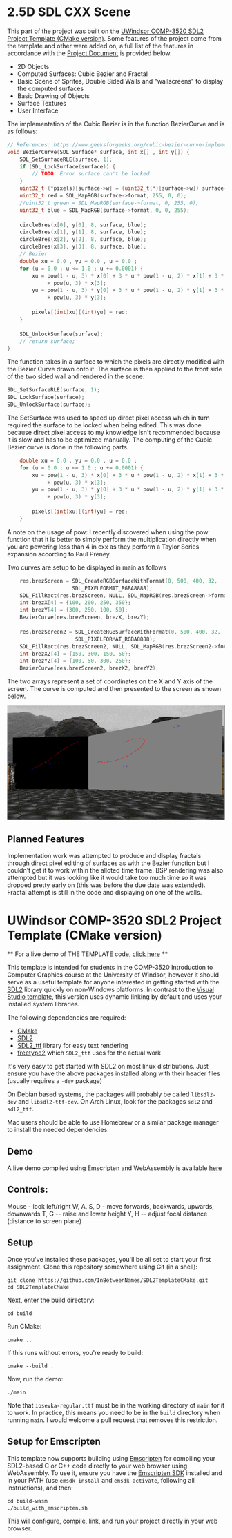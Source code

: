 2.5D SDL CXX Scene
===
This part of the project was built on the [UWindsor COMP-3520 SDL2 Project Template (CMake version)](https://github.com/InBetweenNames/SDL2TemplateCMake). Some features of the project come from the template and other were added on, a full list of the features in accordance with the [Project Document]() is provided below.
- 2D Objects
- Computed Surfaces: Cubic Bezier and Fractal
- Basic Scene of Sprites, Double Sided Walls and "wallscreens" to display the computed surfaces
- Basic Drawing of Objects 
- Surface Textures
- User Interface

The implementation of the Cubic Bezier is in the function BezierCurve and is as follows:
```cpp
// References: https://www.geeksforgeeks.org/cubic-bezier-curve-implementation-in-c/
void BezierCurve(SDL_Surface* surface, int x[] , int y[]) {
    SDL_SetSurfaceRLE(surface, 1);
    if (SDL_LockSurface(surface)) {
        // TODO: Error surface can't be locked
    }
    uint32_t (*pixels)[surface->w] = (uint32_t(*)[surface->w]) surface->pixels;
    uint32_t red = SDL_MapRGB(surface->format, 255, 0, 0);
    //uint32_t green = SDL_MapRGB(surface->format, 0, 255, 0);
    uint32_t blue = SDL_MapRGB(surface->format, 0, 0, 255);

    circleBres(x[0], y[0], 8, surface, blue);
    circleBres(x[1], y[1], 8, surface, blue);
    circleBres(x[2], y[2], 8, surface, blue);
    circleBres(x[3], y[3], 8, surface, blue);
    // Bezier
    double xu = 0.0 , yu = 0.0 , u = 0.0 ;
    for (u = 0.0 ; u <= 1.0 ; u += 0.0001) {
        xu = pow(1 - u, 3) * x[0] + 3 * u * pow(1 - u, 2) * x[1] + 3 * pow(u, 2) * (1 - u) * x[2]
             + pow(u, 3) * x[3];
        yu = pow(1 - u, 3) * y[0] + 3 * u * pow(1 - u, 2) * y[1] + 3 * pow(u, 2) * (1 - u) * y[2]
             + pow(u, 3) * y[3];

        pixels[(int)xu][(int)yu] = red;
    }

    SDL_UnlockSurface(surface);
    // return surface;
}
```
The function takes in a surface to which the pixels are directly modified with the Bezier Curve drawn onto it. The surface is then applied to the front side of the two sided wall and rendered in the scene.
```cpp
SDL_SetSurfaceRLE(surface, 1);
SDL_LockSurface(surface);
SDL_UnlockSurface(surface);
```
The SetSurface was used to speed up direct pixel access which in turn required the surface to be locked when being edited. This was done because direct pixel access to my knowledge isn't recommended because it is slow and has to be optimized manually. The computing of the Cubic Bezier curve is done in the following parts.
```cpp
    double xu = 0.0 , yu = 0.0 , u = 0.0 ;
    for (u = 0.0 ; u <= 1.0 ; u += 0.0001) {
        xu = pow(1 - u, 3) * x[0] + 3 * u * pow(1 - u, 2) * x[1] + 3 * pow(u, 2) * (1 - u) * x[2]
             + pow(u, 3) * x[3];
        yu = pow(1 - u, 3) * y[0] + 3 * u * pow(1 - u, 2) * y[1] + 3 * pow(u, 2) * (1 - u) * y[2]
             + pow(u, 3) * y[3];

        pixels[(int)xu][(int)yu] = red;
    }
```
A note on the usage of pow: I recently discovered when using the pow function that it is better to simply perform the multiplication directly when you are powering less than 4 in cxx as they perform a Taylor Series expansion according to Paul Preney.

Two curves are setup to be displayed in main as follows
```cpp
	res.brezScreen = SDL_CreateRGBSurfaceWithFormat(0, 500, 400, 32,
                     SDL_PIXELFORMAT_RGBA8888);
    SDL_FillRect(res.brezScreen, NULL, SDL_MapRGB(res.brezScreen->format, 0, 0, 0));
    int brezX[4] = {100, 200, 250, 350};
    int brezY[4] = {300, 250, 100, 50};
    BezierCurve(res.brezScreen, brezX, brezY);

    res.brezScreen2 = SDL_CreateRGBSurfaceWithFormat(0, 500, 400, 32,
                      SDL_PIXELFORMAT_RGBA8888);
    SDL_FillRect(res.brezScreen2, NULL, SDL_MapRGB(res.brezScreen2->format, 128, 128, 128));
    int brezX2[4] = {150, 300, 150, 50};
    int brezY2[4] = {100, 50, 300, 250};
    BezierCurve(res.brezScreen2, brezX2, brezY2);
```
The two arrays represent a set of coordinates on the X and Y axis of the screen. The curve is computed and then presented to the screen as shown below.

![](Bezier.png)

## Planned Features
Implementation work was attempted to produce and display fractals through direct pixel editing of surfaces as with the Bezier function but I couldn't get it to work within the alloted time frame. BSP rendering was also attempted but it was looking like it would take too much time so it was dropped pretty early on (this was before the due date was extended). Fractal attempt is still in the code and displaying on one of the walls.

UWindsor COMP-3520 SDL2 Project Template (CMake version)
===

** For a live demo of THE TEMPLATE code, [click here](https://inbetweennames.github.io/SDL2TemplateCMake/) **

This template is intended for students in the COMP-3520 Introduction to Computer Graphics course
at the University of Windsor, however it should serve as a useful template for anyone interested in
getting started with the [SDL2](http://libsdl.org/) library quickly on non-Windows platforms.
In contrast to the [Visual Studio template](https://github.com/InBetweenNames/SDL2Template), this version
uses dynamic linking by default and uses your installed system libraries.

The following dependencies are required:
* [CMake](https://cmake.org/)
* [SDL2](http://libsdl.org/) 
* [SDL2_ttf](https://www.libsdl.org/projects/SDL_ttf/) library for easy text rendering
* [freetype2](https://www.freetype.org/) which `SDL2_ttf` uses for the actual work

It's very easy to get started with SDL2 on most linux distributions.  Just ensure you have the above packages installed along with their header files (usually requires a `-dev` package)

On Debian based systems, the packages will probably be called `libsdl2-dev` and `libsdl2-ttf-dev`.
On Arch Linux, look for the packages `sdl2` and `sdl2_ttf`.

Mac users should be able to use Homebrew or a similar package manager to install the needed dependencies.

Demo
---

A live demo compiled using Emscripten and WebAssembly is available [here](https://inbetweennames.github.io/SDL2TemplateCMake/)

Controls:
---

Mouse - look left/right
W, A, S, D - move forwards, backwards, upwards, downwards
T, G -- raise and lower height
Y, H -- adjust focal distance (distance to screen plane)

Setup
---

Once you've installed these packages, you'll be all set to start your first assignment.
Clone this repository somewhere using Git (in a shell):

~~~
git clone https://github.com/InBetweenNames/SDL2TemplateCMake.git
cd SDL2TemplateCMake
~~~

Next, enter the build directory:

~~~
cd build
~~~

Run CMake:

~~~
cmake ..
~~~

If this runs without errors, you're ready to build:

~~~
cmake --build .
~~~

Now, run the demo:

~~~
./main
~~~

Note that `iosevka-regular.ttf` must be in the working directory of `main` for it to work.
In practice, this means you need to be in the `build` directory when running `main`.
I would welcome a pull request that removes this restriction.

Setup for Emscripten
---

This template now supports building using [Emscripten](https://kripken.github.io/emscripten-site/) for compiling your SDL2-based
C or C++ code directly to your web browser using WebAssembly.  To use it, ensure you have the [Emscripten SDK](https://github.com/emscripten-core/emsdk)
installed and in your PATH (use `emsdk install` and `emsdk activate`, following all instructions), and then:

~~~
cd build-wasm
./build_with_emscripten.sh
~~~

This will configure, compile, link, and run your project directly in your web browser.
